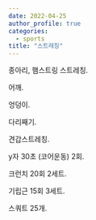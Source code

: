 ```yaml
---
date: 2022-04-25
author_profile: true
categories:
  - sports
title: "스트레칭"
---
```


종아리, 햄스트링 스트레칭.

어깨.

엉덩이.

다리째기.

견갑스트레칭.

y자 30초 (코어운동) 2회.

크런치 20회 2세트.

기립근 15회 3세트.

스쿼트 25개.
